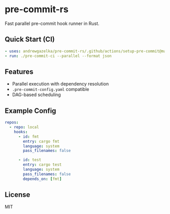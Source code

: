 # pre-commit-rs

Fast parallel pre-commit hook runner in Rust.

## Quick Start (CI)

```yaml
- uses: andrewgazelka/pre-commit-rs/.github/actions/setup-pre-commit@main
- run: ./pre-commit-ci --parallel --format json
```

## Features

- Parallel execution with dependency resolution
- `.pre-commit-config.yaml` compatible
- DAG-based scheduling

## Example Config

```yaml
repos:
  - repo: local
    hooks:
      - id: fmt
        entry: cargo fmt
        language: system
        pass_filenames: false

      - id: test
        entry: cargo test
        language: system
        pass_filenames: false
        depends_on: [fmt]
```

## License

MIT
